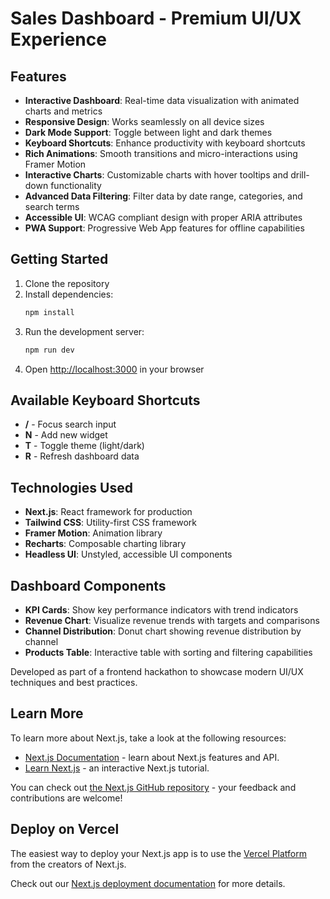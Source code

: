 # Sales Dashboard - Premium UI/UX Experience

## Features

- **Interactive Dashboard**: Real-time data visualization with animated charts and metrics
- **Responsive Design**: Works seamlessly on all device sizes
- **Dark Mode Support**: Toggle between light and dark themes
- **Keyboard Shortcuts**: Enhance productivity with keyboard shortcuts
- **Rich Animations**: Smooth transitions and micro-interactions using Framer Motion
- **Interactive Charts**: Customizable charts with hover tooltips and drill-down functionality
- **Advanced Data Filtering**: Filter data by date range, categories, and search terms
- **Accessible UI**: WCAG compliant design with proper ARIA attributes
- **PWA Support**: Progressive Web App features for offline capabilities

## Getting Started

1. Clone the repository
2. Install dependencies:
   ```bash
   npm install
   ```
3. Run the development server:
   ```bash
   npm run dev
   ```
4. Open [http://localhost:3000](http://localhost:3000) in your browser

## Available Keyboard Shortcuts

- **/** - Focus search input
- **N** - Add new widget
- **T** - Toggle theme (light/dark)
- **R** - Refresh dashboard data

## Technologies Used

- **Next.js**: React framework for production
- **Tailwind CSS**: Utility-first CSS framework
- **Framer Motion**: Animation library
- **Recharts**: Composable charting library
- **Headless UI**: Unstyled, accessible UI components

## Dashboard Components

- **KPI Cards**: Show key performance indicators with trend indicators
- **Revenue Chart**: Visualize revenue trends with targets and comparisons
- **Channel Distribution**: Donut chart showing revenue distribution by channel
- **Products Table**: Interactive table with sorting and filtering capabilities

Developed as part of a frontend hackathon to showcase modern UI/UX techniques and best practices.

## Learn More

To learn more about Next.js, take a look at the following resources:

- [Next.js Documentation](https://nextjs.org/docs) - learn about Next.js features and API.
- [Learn Next.js](https://nextjs.org/learn) - an interactive Next.js tutorial.

You can check out [the Next.js GitHub repository](https://github.com/vercel/next.js) - your feedback and contributions are welcome!

## Deploy on Vercel

The easiest way to deploy your Next.js app is to use the [Vercel Platform](https://vercel.com/new?utm_medium=default-template&filter=next.js&utm_source=create-next-app&utm_campaign=create-next-app-readme) from the creators of Next.js.

Check out our [Next.js deployment documentation](https://nextjs.org/docs/app/building-your-application/deploying) for more details.
